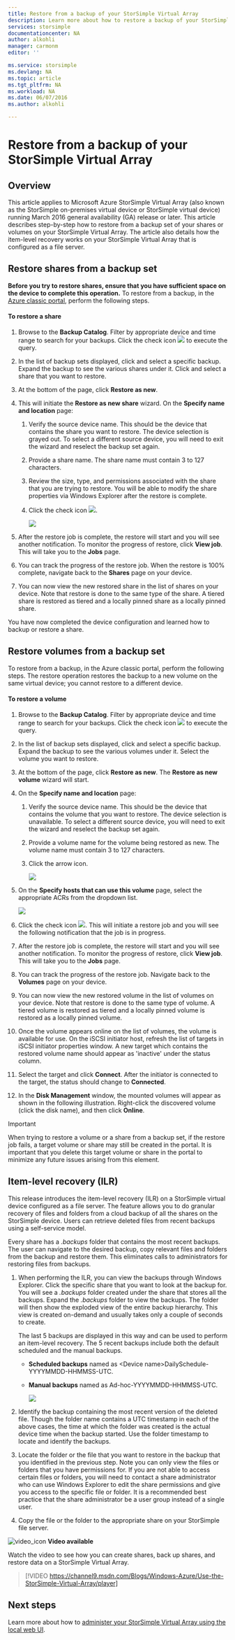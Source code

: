 ```yaml
---
title: Restore from a backup of your StorSimple Virtual Array
description: Learn more about how to restore a backup of your StorSimple Virtual Array.
services: storsimple
documentationcenter: NA
author: alkohli
manager: carmonm
editor: ''

ms.service: storsimple
ms.devlang: NA
ms.topic: article
ms.tgt_pltfrm: NA
ms.workload: NA
ms.date: 06/07/2016
ms.author: alkohli

---
```

# Restore from a backup of your StorSimple Virtual Array
## Overview
This article applies to Microsoft Azure StorSimple Virtual Array (also known as the StorSimple on-premises virtual device or StorSimple virtual device) running March 2016 general availability (GA) release or later. This article describes step-by-step how to restore from a backup set of your shares or volumes on your StorSimple Virtual Array. The article also details how the item-level recovery works on your StorSimple Virtual Array that is configured as a file server.

## Restore shares from a backup set
**Before you try to restore shares, ensure that you have sufficient space on the device to complete this operation.** To restore from a backup, in the [Azure classic portal](https://manage.windowsazure.com/), perform the following steps.

#### To restore a share
1. Browse to the **Backup Catalog**. Filter by appropriate device and time range to search for your backups. Click the check icon ![](./media/storsimple-ova-restore/image1.png) to execute the query.
2. In the list of backup sets displayed, click and select a specific backup. Expand the backup to see the various shares under it. Click and select a share that you want to restore.
3. At the bottom of the page, click **Restore as new**.
4. This will initiate the **Restore as new share** wizard. On the **Specify name and location** page:
   
   1. Verify the source device name. This should be the device that contains the share you want to restore. The device selection is grayed out. To select a different source device, you will need to exit the wizard and reselect the backup set again.
   2. Provide a share name. The share name must contain 3 to 127 characters.
   3. Review the size, type, and permissions associated with the share that you are trying to restore. You will be able to modify the share properties via Windows Explorer after the restore is complete.
   4. Click the check icon ![](./media/storsimple-ova-restore/image1.png).
      
      ![](./media/storsimple-ova-restore/image9.png)
5. After the restore job is complete, the restore will start and you will see another notification. To monitor the progress of restore, click **View job**. This will take you to the **Jobs** page.
6. You can track the progress of the restore job. When the restore is 100% complete, navigate back to the **Shares** page on your device.
7. You can now view the new restored share in the list of shares on your device. Note that restore is done to the same type of the share. A tiered share is restored as tiered and a locally pinned share as a locally pinned share.

You have now completed the device configuration and learned how to backup or restore a share. 

## Restore volumes from a backup set
To restore from a backup, in the Azure classic portal, perform the following steps. The restore operation restores the backup to a new volume on the same virtual device; you cannot restore to a different device.

#### To restore a volume
1. Browse to the **Backup Catalog**. Filter by appropriate device and time range to search for your backups. Click the check icon ![](./media/storsimple-ova-restore/image1.png) to execute the query.
2. In the list of backup sets displayed, click and select a specific backup. Expand the backup to see the various volumes under it. Select the volume you want to restore. 
3. At the bottom of the page, click **Restore as new**. The **Restore as new volume** wizard will start.
4. On the **Specify name and location** page:
   
   1. Verify the source device name. This should be the device that contains the volume that you want to restore. The device selection is unavailable. To select a different source device, you will need to exit the wizard and reselect the backup set again.
   2. Provide a volume name for the volume being restored as new. The volume name must contain 3 to 127 characters.
   3. Click the arrow icon.
      
      ![](./media/storsimple-ova-restore/image12.png)
5. On the **Specify hosts that can use this volume** page, select the appropriate ACRs from the dropdown list.
   
   ![](./media/storsimple-ova-restore/image13.png)
6. Click the check icon ![](./media/storsimple-ova-restore/image1.png). This will initiate a restore job and you will see the following notification that the job is in progress.
7. After the restore job is complete, the restore will start and you will see another notification. To monitor the progress of restore, click **View job**. This will take you to the **Jobs** page.
8. You can track the progress of the restore job. Navigate back to the **Volumes** page on your device.
9. You can now view the new restored volume in the list of volumes on your device. Note that restore is done to the same type of volume. A tiered volume is restored as tiered and a locally pinned volume is restored as a locally pinned volume.
10. Once the volume appears online on the list of volumes, the volume is available for use.  On the iSCSI initiator host, refresh the list of targets in iSCSI initiator properties window.  A new target which contains the restored volume name should appear as 'inactive' under the status column.
11. Select the target and click **Connect**.   After the initiator is connected to the target, the status should change to **Connected**. 
12. In the **Disk Management** window, the mounted volumes will appear as shown in the following illustration. Right-click the discovered volume (click the disk name), and then click **Online**.

> [!IMPORTANT]
> When trying to restore a volume or a share from a backup set, if the restore job fails, a target volume or share may still be created in the portal. It is important that you delete this target volume or share in the portal to minimize any     future issues arising from this element.
> 
> 

## Item-level recovery (ILR)
This release introduces the item-level recovery (ILR) on a StorSimple virtual device configured as a file server. The feature allows you to do granular recovery of files and folders from a cloud backup of all the shares on the StorSimple device. Users can retrieve deleted files from recent backups using a self-service model.

Every share has a *.backups* folder that contains the most recent backups. The user can navigate to the desired backup, copy relevant files and folders from the backup and restore them. This eliminates calls to administrators for restoring files from backups.

1. When performing the ILR, you can view the backups through Windows Explorer. Click the specific share that you want to look at the backup for. You will see a *.backups* folder created under the share that stores all the backups. Expand the *.backups* folder to view the backups. The folder will then show the exploded view of the entire backup hierarchy. This view is created on-demand and usually takes only a couple of seconds to create.
   
   The last 5 backups are displayed in this way and can be used to perform an item-level recovery. The 5 recent backups include both the default scheduled and the manual backups.

    -   **Scheduled backups** named as &lt;Device name&gt;DailySchedule-YYYYMMDD-HHMMSS-UTC.

    -   **Manual backups** named as Ad-hoc-YYYYMMDD-HHMMSS-UTC.

        ![](./media/storsimple-ova-restore/image14.png)

1. Identify the backup containing the most recent version of the deleted file. Though the folder name contains a UTC timestamp in each of the above cases, the time at which the folder was created is the actual device time when the backup started. Use the folder timestamp to locate and identify the backups.
2. Locate the folder or the file that you want to restore in the backup that you identified in the previous step. Note you can only view the files or folders that you have permissions for. If you are not able to access certain files or folders, you will need to contact a share administrator who can use Windows Explorer to edit the share permissions and give you access to the specific file or folder. It is a recommended best practice that the share administrator be a user group instead of a single user.
3. Copy the file or the folder to the appropriate share on your StorSimple file server.

![video_icon](./media/storsimple-ova-restore/video_icon.png) **Video available**

Watch the video to see how you can create shares, back up shares, and restore data on a StorSimple Virtual Array.

> [!VIDEO https://channel9.msdn.com/Blogs/Windows-Azure/Use-the-StorSimple-Virtual-Array/player]
> 
> 
> 

## Next steps
Learn more about how to [administer your StorSimple Virtual Array using the local web UI](storsimple-ova-web-ui-admin.md).

